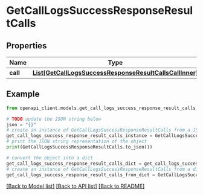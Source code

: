 # GetCallLogsSuccessResponseResultCalls


## Properties

Name | Type | Description | Notes
------------ | ------------- | ------------- | -------------
**call** | [**List[GetCallLogsSuccessResponseResultCallsCallInner]**](GetCallLogsSuccessResponseResultCallsCallInner.md) |  | 

## Example

```python
from openapi_client.models.get_call_logs_success_response_result_calls import GetCallLogsSuccessResponseResultCalls

# TODO update the JSON string below
json = "{}"
# create an instance of GetCallLogsSuccessResponseResultCalls from a JSON string
get_call_logs_success_response_result_calls_instance = GetCallLogsSuccessResponseResultCalls.from_json(json)
# print the JSON string representation of the object
print(GetCallLogsSuccessResponseResultCalls.to_json())

# convert the object into a dict
get_call_logs_success_response_result_calls_dict = get_call_logs_success_response_result_calls_instance.to_dict()
# create an instance of GetCallLogsSuccessResponseResultCalls from a dict
get_call_logs_success_response_result_calls_from_dict = GetCallLogsSuccessResponseResultCalls.from_dict(get_call_logs_success_response_result_calls_dict)
```
[[Back to Model list]](../README.md#documentation-for-models) [[Back to API list]](../README.md#documentation-for-api-endpoints) [[Back to README]](../README.md)



